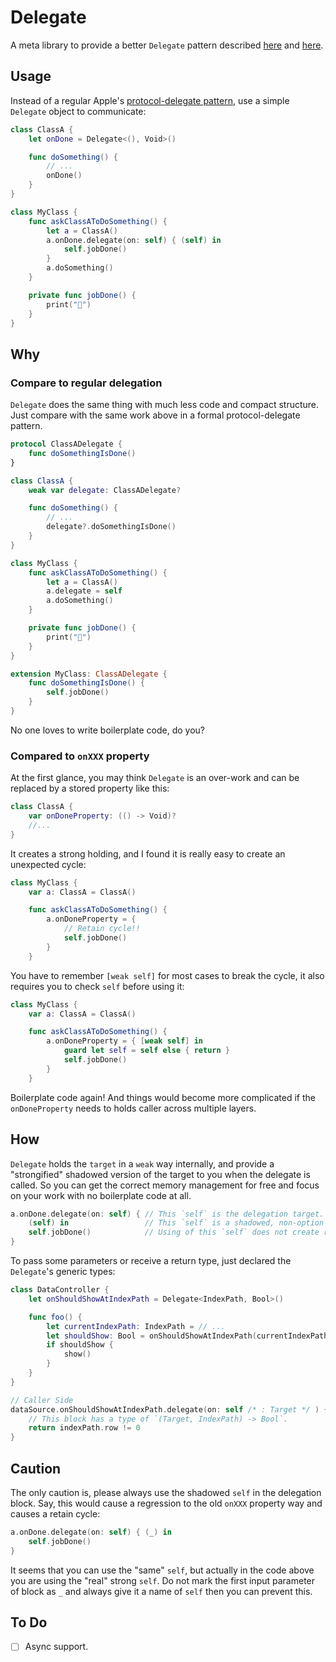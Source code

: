 # Delegate

A meta library to provide a better `Delegate` pattern described [here](https://xiaozhuanlan.com/topic/6104325798) and [here](https://onevcat.com/2020/03/improve-delegate/).

## Usage

Instead of a regular Apple's [protocol-delegate pattern](https://developer.apple.com/documentation/swift/cocoa_design_patterns/using_delegates_to_customize_object_behavior), use a simple `Delegate` object to communicate:


```swift
class ClassA {
    let onDone = Delegate<(), Void>()

    func doSomething() {
        // ...
        onDone()
    }
}

class MyClass {
    func askClassAToDoSomething() {
        let a = ClassA()
        a.onDone.delegate(on: self) { (self) in
            self.jobDone()
        }
        a.doSomething()
    }

    private func jobDone() {
        print("🎉")
    }
}
```
## Why

### Compare to regular delegation

`Delegate` does the same thing with much less code and compact structure. Just compare with the same work above in a formal protocol-delegate pattern.

```swift
protocol ClassADelegate {
    func doSomethingIsDone()
}

class ClassA {
    weak var delegate: ClassADelegate?

    func doSomething() {
        // ...
        delegate?.doSomethingIsDone()
    }
}

class MyClass {
    func askClassAToDoSomething() {
        let a = ClassA()
        a.delegate = self
        a.doSomething()
    }

    private func jobDone() {
        print("🎉")
    }
}

extension MyClass: ClassADelegate {
    func doSomethingIsDone() {
        self.jobDone()
    }
}
```

No one loves to write boilerplate code, do you?

### Compared to `onXXX` property

At the first glance, you may think `Delegate` is an over-work and can be replaced by a stored property like this:

```swift
class ClassA {
    var onDoneProperty: (() -> Void)?
    //...
}
```

It creates a strong holding, and I found it is really easy to create an unexpected cycle:

```swift
class MyClass {
    var a: ClassA = ClassA()

    func askClassAToDoSomething() {
        a.onDoneProperty = {
            // Retain cycle!!
            self.jobDone()
        }
    }
```

You have to remember `[weak self]` for most cases to break the cycle, it also requires you to check `self` before using it:

```swift
class MyClass {
    var a: ClassA = ClassA()

    func askClassAToDoSomething() {
        a.onDoneProperty = { [weak self] in
            guard let self = self else { return }
            self.jobDone()
        }
    }
```

Boilerplate code again! And things would become more complicated if the `onDoneProperty` needs to holds caller across multiple layers.

## How

`Delegate` holds the `target` in a `weak` way internally, and provide a "strongified" shadowed version of the target to 
you when the delegate is called. So you can get the correct memory management for free and focus on your work with no boilerplate code at all.

```swift
a.onDone.delegate(on: self) { // This `self` is the delegation target. `onDone` holds a weak ref of it.
    (self) in                 // This `self` is a shadowed, non-option type.
    self.jobDone()            // Using of this `self` does not create retain cycle.
}
```

To pass some parameters or receive a return type, just declared the `Delegate`'s generic types:

```swift
class DataController {
    let onShouldShowAtIndexPath = Delegate<IndexPath, Bool>()

    func foo() {
        let currentIndexPath: IndexPath = // ...
        let shouldShow: Bool = onShouldShowAtIndexPath(currentIndexPath)
        if shouldShow {
            show()
        }
    }
}

// Caller Side
dataSource.onShouldShowAtIndexPath.delegate(on: self /* : Target */ ) { (self, indexPath) in
    // This block has a type of `(Target, IndexPath) -> Bool`.
    return indexPath.row != 0
}
```

## Caution

The only caution is, please always use the shadowed `self` in the delegation block. Say, this would cause a 
regression to the old `onXXX` property way and causes a retain cycle:

```swift
a.onDone.delegate(on: self) { (_) in
    self.jobDone()
}
```

It seems that you can use the "same" `self`, but actually in the code above you are using the "real" strong `self`. Do not 
mark the first input parameter of block as `_` and always give it a name of `self` then you can prevent this.

## To Do

- [ ] Async support.
